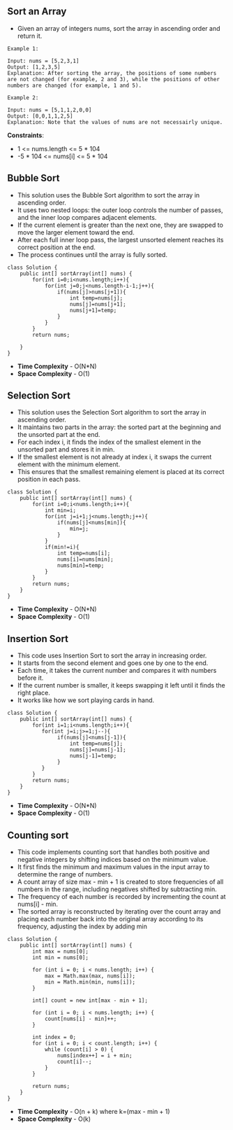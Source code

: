 ## Sort an Array

- Given an array of integers nums, sort the array in ascending order and return it.

```
Example 1:

Input: nums = [5,2,3,1]
Output: [1,2,3,5]
Explanation: After sorting the array, the positions of some numbers are not changed (for example, 2 and 3), while the positions of other numbers are changed (for example, 1 and 5).

Example 2:

Input: nums = [5,1,1,2,0,0]
Output: [0,0,1,1,2,5]
Explanation: Note that the values of nums are not necessairly unique.
```

**Constraints**:
- 1 <= nums.length <= 5 * 104
- -5 * 104 <= nums[i] <= 5 * 104

## Bubble Sort 

- This solution uses the Bubble Sort algorithm to sort the array in ascending order.
- It uses two nested loops: the outer loop controls the number of passes, and the inner loop compares adjacent elements.
- If the current element is greater than the next one, they are swapped to move the larger element toward the end.
- After each full inner loop pass, the largest unsorted element reaches its correct position at the end.
- The process continues until the array is fully sorted.

```
class Solution {
    public int[] sortArray(int[] nums) {
        for(int i=0;i<nums.length;i++){
            for(int j=0;j<nums.length-i-1;j++){
                if(nums[j]>nums[j+1]){
                    int temp=nums[j];
                    nums[j]=nums[j+1];
                    nums[j+1]=temp;
                }
            }
        }
        return nums;
        
    }
}
```

- **Time Complexity** - O(N*N)
- **Space Complexity** - O(1)

## Selection Sort

- This solution uses the Selection Sort algorithm to sort the array in ascending order.
- It maintains two parts in the array: the sorted part at the beginning and the unsorted part at the end.
- For each index i, it finds the index of the smallest element in the unsorted part and stores it in min.
- If the smallest element is not already at index i, it swaps the current element with the minimum element.
- This ensures that the smallest remaining element is placed at its correct position in each pass.

```
class Solution {
    public int[] sortArray(int[] nums) {
        for(int i=0;i<nums.length;i++){
            int min=i;
            for(int j=i+1;j<nums.length;j++){
                if(nums[j]<nums[min]){
                    min=j;
                }
            }
            if(min!=i){
                int temp=nums[i];
                nums[i]=nums[min];
                nums[min]=temp;
            }
        }
        return nums;      
    }
}
```

- **Time Complexity** - O(N*N)
- **Space Complexity** - O(1)

## Insertion Sort

- This code uses Insertion Sort to sort the array in increasing order.
- It starts from the second element and goes one by one to the end.
- Each time, it takes the current number and compares it with numbers before it.
- If the current number is smaller, it keeps swapping it left until it finds the right place.
- It works like how we sort playing cards in hand.

```
class Solution {
    public int[] sortArray(int[] nums) {
        for(int i=1;i<nums.length;i++){
           for(int j=i;j>=1;j--){
                if(nums[j]<nums[j-1]){
                    int temp=nums[j];
                    nums[j]=nums[j-1];
                    nums[j-1]=temp;
                }
           }
        }
        return nums;      
    }
}
```

- **Time Complexity** - O(N*N)
- **Space Complexity** - O(1)

## Counting sort 

- This code implements counting sort that handles both positive and negative integers by shifting indices based on the minimum value.
- It first finds the minimum and maximum values in the input array to determine the range of numbers.
- A count array of size max - min + 1 is created to store frequencies of all numbers in the range, including negatives shifted by subtracting min.
- The frequency of each number is recorded by incrementing the count at nums[i] - min.
- The sorted array is reconstructed by iterating over the count array and placing each number back into the original array according to its frequency, adjusting the index by adding min


```
class Solution {
    public int[] sortArray(int[] nums) {
        int max = nums[0];
        int min = nums[0];

        for (int i = 0; i < nums.length; i++) {
            max = Math.max(max, nums[i]);
            min = Math.min(min, nums[i]);
        }

        int[] count = new int[max - min + 1];

        for (int i = 0; i < nums.length; i++) {
            count[nums[i] - min]++;
        }

        int index = 0;
        for (int i = 0; i < count.length; i++) {
            while (count[i] > 0) {
                nums[index++] = i + min;
                count[i]--;
            }
        }

        return nums;
    }
}
```

- **Time Complexity** - O(n + k) where k=(max - min + 1)
- **Space Complexity** - O(k)
